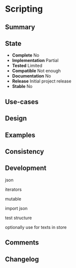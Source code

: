 Scripting
=========

Summary
-------

State
-----
- **Complete** No
- **Implementation** Partial
- **Tested** Limited
- **Compatible** Not enough
- **Documentation** No
- **Release** Initial project release
- **Stable** No

Use-cases
---------

Design
------

Examples
--------

Consistency
-----------

Development
-----------
json

iterators

mutable

import json
 
test structure

optionally use for texts in store

Comments
--------

Changelog
---------